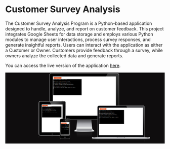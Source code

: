 # Customer Survey Analysis

The Customer Survey Analysis Program is a Python-based application designed to handle, analyze, and report on customer feedback. This project integrates Google Sheets for data storage and employs various Python modules to manage user interactions, process survey responses, and generate insightful reports. Users can interact with the application as either a Customer or Owner. Customers provide feedback through a survey, while owners analyze the collected data and generate reports.

You can access the live version of the application [here](https://customer-survey-analysis-f7747660b229.herokuapp.com/).

![Screenshot of Responsiveness](images\responsive.png)
